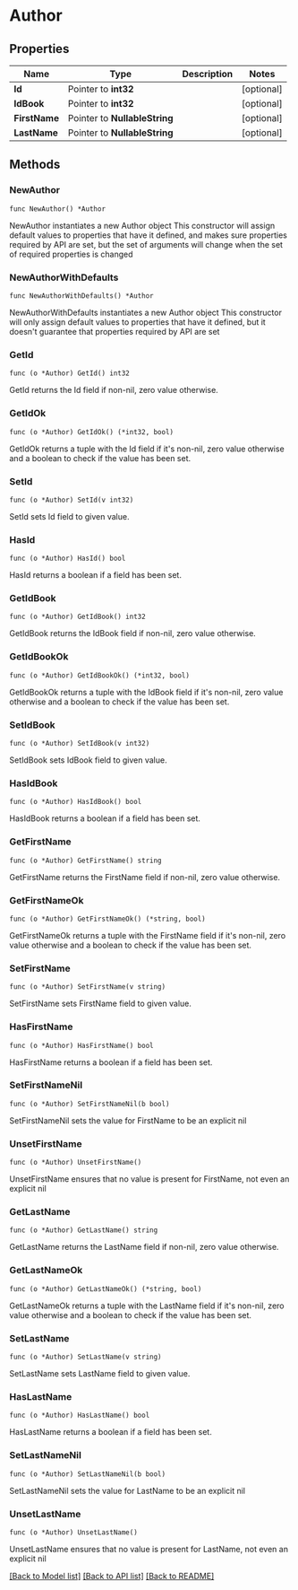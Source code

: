 # Author

## Properties

Name | Type | Description | Notes
------------ | ------------- | ------------- | -------------
**Id** | Pointer to **int32** |  | [optional] 
**IdBook** | Pointer to **int32** |  | [optional] 
**FirstName** | Pointer to **NullableString** |  | [optional] 
**LastName** | Pointer to **NullableString** |  | [optional] 

## Methods

### NewAuthor

`func NewAuthor() *Author`

NewAuthor instantiates a new Author object
This constructor will assign default values to properties that have it defined,
and makes sure properties required by API are set, but the set of arguments
will change when the set of required properties is changed

### NewAuthorWithDefaults

`func NewAuthorWithDefaults() *Author`

NewAuthorWithDefaults instantiates a new Author object
This constructor will only assign default values to properties that have it defined,
but it doesn't guarantee that properties required by API are set

### GetId

`func (o *Author) GetId() int32`

GetId returns the Id field if non-nil, zero value otherwise.

### GetIdOk

`func (o *Author) GetIdOk() (*int32, bool)`

GetIdOk returns a tuple with the Id field if it's non-nil, zero value otherwise
and a boolean to check if the value has been set.

### SetId

`func (o *Author) SetId(v int32)`

SetId sets Id field to given value.

### HasId

`func (o *Author) HasId() bool`

HasId returns a boolean if a field has been set.

### GetIdBook

`func (o *Author) GetIdBook() int32`

GetIdBook returns the IdBook field if non-nil, zero value otherwise.

### GetIdBookOk

`func (o *Author) GetIdBookOk() (*int32, bool)`

GetIdBookOk returns a tuple with the IdBook field if it's non-nil, zero value otherwise
and a boolean to check if the value has been set.

### SetIdBook

`func (o *Author) SetIdBook(v int32)`

SetIdBook sets IdBook field to given value.

### HasIdBook

`func (o *Author) HasIdBook() bool`

HasIdBook returns a boolean if a field has been set.

### GetFirstName

`func (o *Author) GetFirstName() string`

GetFirstName returns the FirstName field if non-nil, zero value otherwise.

### GetFirstNameOk

`func (o *Author) GetFirstNameOk() (*string, bool)`

GetFirstNameOk returns a tuple with the FirstName field if it's non-nil, zero value otherwise
and a boolean to check if the value has been set.

### SetFirstName

`func (o *Author) SetFirstName(v string)`

SetFirstName sets FirstName field to given value.

### HasFirstName

`func (o *Author) HasFirstName() bool`

HasFirstName returns a boolean if a field has been set.

### SetFirstNameNil

`func (o *Author) SetFirstNameNil(b bool)`

 SetFirstNameNil sets the value for FirstName to be an explicit nil

### UnsetFirstName
`func (o *Author) UnsetFirstName()`

UnsetFirstName ensures that no value is present for FirstName, not even an explicit nil
### GetLastName

`func (o *Author) GetLastName() string`

GetLastName returns the LastName field if non-nil, zero value otherwise.

### GetLastNameOk

`func (o *Author) GetLastNameOk() (*string, bool)`

GetLastNameOk returns a tuple with the LastName field if it's non-nil, zero value otherwise
and a boolean to check if the value has been set.

### SetLastName

`func (o *Author) SetLastName(v string)`

SetLastName sets LastName field to given value.

### HasLastName

`func (o *Author) HasLastName() bool`

HasLastName returns a boolean if a field has been set.

### SetLastNameNil

`func (o *Author) SetLastNameNil(b bool)`

 SetLastNameNil sets the value for LastName to be an explicit nil

### UnsetLastName
`func (o *Author) UnsetLastName()`

UnsetLastName ensures that no value is present for LastName, not even an explicit nil

[[Back to Model list]](../README.md#documentation-for-models) [[Back to API list]](../README.md#documentation-for-api-endpoints) [[Back to README]](../README.md)


